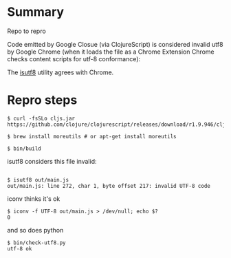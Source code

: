 # Summary

Repo to repro

Code emitted by Google Closue (via ClojureScript) is considered invalid utf8 by Google Chrome (when it loads the file as a Chrome Extension Chrome checks content scripts for utf-8 conformance):

The [isutf8](https://joeyh.name/code/moreutils/) utility agrees with Chrome.

# Repro steps

```shell
$ curl -fsSLo cljs.jar https://github.com/clojure/clojurescript/releases/download/r1.9.946/cljs.jar

$ brew install moreutils # or apt-get install moreutils

$ bin/build
```

isutf8 considers this file invalid:

```

$ isutf8 out/main.js
out/main.js: line 272, char 1, byte offset 217: invalid UTF-8 code
```

iconv thinks it's ok

```
$ iconv -f UTF-8 out/main.js > /dev/null; echo $?
0
```

and so does python

```
$ bin/check-utf8.py
utf-8 ok
```

